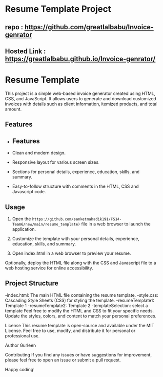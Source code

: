 # Resume Template Project

## repo : https://github.com/greatlalbabu/Invoice-genrator

## Hosted Link : https://greatlalbabu.github.io/Invoice-genrator/

# Resume Template

This project is a simple web-based invoice generator created using HTML, CSS, and JavaScript. It allows users to generate and download customized invoices with details such as client information, itemized products, and total amount.

## Features

- ## Features

- Clean and modern design.
- Responsive layout for various screen sizes.
- Sections for personal details, experience, education, skills, and summary.
- Easy-to-follow structure with comments in the HTML, CSS and Javascript code.


## Usage

1. Open the `https://github.com/sanketmahadik191/FS14-Team6/new/main/resume_template)` file in a web browser to launch the application.

2. Customize the template with your personal details, experience, education, skills, and summary.

3. Open index.html in a web browser to preview your resume.

Optionally, deploy the HTML file along with the CSS  and Javascript file to a web hosting service for online accessibility.

## Project Structure
-index.html: The main HTML file containing the resume template.
-style.css: Cascading Style Sheets (CSS) for styling the template.
-resumeTemplate1: Template 1
-resumeTemplate2: Template 2
-templateSelection: select a template
Feel free to modify the HTML and CSS to fit your specific needs. Update the styles, colors, and content to match your personal preferences.

License
This resume template is open-source and available under the MIT License. Feel free to use, modify, and distribute it for personal or professional use.

Author
Gurleen

Contributing
If you find any issues or have suggestions for improvement, please feel free to open an issue or submit a pull request.

Happy coding!
